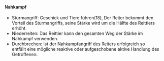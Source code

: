 #### Nahkampf

* Sturmangriff: Geschick und Tiere führen(18), Der Reiter bekommt den Vorteil des Sturmangriffs, seine Stärke wird
um die Hälfte des Reittiers erhöht.
* Niederreiten: Das Reittier kann den gesamten Weg der Stärke im Nahkampf verwenden.
* Durchbrechen: Ist der Nahkampfangriff des Reiters erfolgreich so entfällt eine mögliche reaktive oder
aufgeschobene aktive Handlung des Getroffenen.

